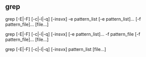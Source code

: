 ## grep

grep [-E|-F] [-c|-l|-q] [-insvx] -e pattern_list [-e pattern_list]...
     [-f pattern_file]... [file...]

grep [-E|-F] [-c|-l|-q] [-insvx] [-e pattern_list]... -f pattern_file
     [-f pattern_file]... [file...]

grep [-E|-F] [-c|-l|-q] [-insvx] pattern_list [file...]

